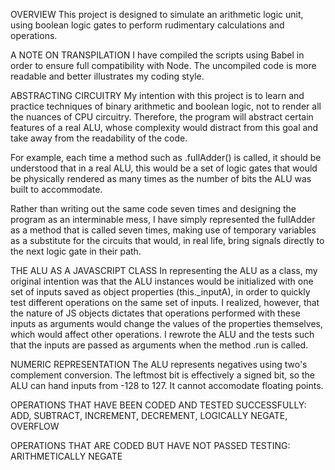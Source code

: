 OVERVIEW
This project is designed to simulate an arithmetic logic unit, using boolean logic gates to perform rudimentary calculations and operations.

A NOTE ON TRANSPILATION
I have compiled the scripts using Babel in order to ensure full compatibility with Node. The uncompiled code is more readable and better illustrates my coding style.

ABSTRACTING CIRCUITRY
My intention with this project is to learn and practice techniques of binary arithmetic and boolean logic, not to render all the nuances of CPU circuitry. Therefore, the program will abstract certain features of a real ALU, whose complexity would distract from this goal and take away from the readability of the code. 

For example, each time a method such as .fullAdder() is called, it should be understood that in a real ALU, this would be a set of logic gates that would be physically rendered as many times as the number of bits the ALU was built to accommodate. 

Rather than writing out the same code seven times and designing the program as an interminable mess, I have simply represented the fullAdder as a method that is called seven times, making use of temporary variables as a substitute for the circuits that would, in real life, bring signals directly to the next logic gate in their path.  

THE ALU AS A JAVASCRIPT CLASS
In representing the ALU as a class, my original intention was that the ALU instances would be initialized with one set of inputs saved as object properties (this._inputA), in order to quickly test different operations on the same set of inputs. I realized, however, that the nature of JS objects dictates that operations performed with these inputs as arguments would change the values of the properties themselves, which would affect other operations. I rewrote the ALU and the tests such that the inputs are passed as arguments when the method .run is called. 

NUMERIC REPRESENTATION
The ALU represents negatives using two's complement conversion. The leftmost bit is effectively a signed bit, so the ALU can hand inputs from -128 to 127.
It cannot accomodate floating points.

OPERATIONS THAT HAVE BEEN CODED AND TESTED SUCCESSFULLY:
ADD, SUBTRACT, INCREMENT, DECREMENT, LOGICALLY NEGATE, OVERFLOW

OPERATIONS THAT ARE CODED BUT HAVE NOT PASSED TESTING:
ARITHMETICALLY NEGATE
